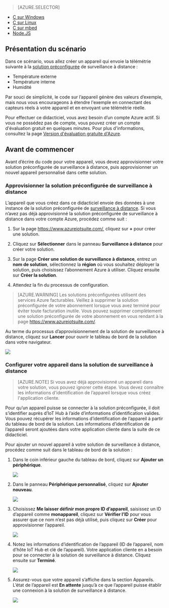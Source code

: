 > [AZURE.SELECTOR]
- [C sur Windows](../articles/iot-suite/iot-suite-connecting-devices.md)
- [C sur Linux](../articles/iot-suite/iot-suite-connecting-devices-linux.md)
- [C sur mbed](../articles/iot-suite/iot-suite-connecting-devices-mbed.md)
- [Node.JS](../articles/iot-suite/iot-suite-connecting-devices-node.md)

## Présentation du scénario

Dans ce scénario, vous allez créer un appareil qui envoie la télémétrie suivante à la [solution préconfigurée][lnk-what-are-preconfig-solutions] de surveillance à distance :

- Température externe
- Température interne
- Humidité

Par souci de simplicité, le code sur l’appareil génère des valeurs d’exemple, mais nous vous encourageons à étendre l'exemple en connectant des capteurs réels à votre appareil et en envoyant une télémétrie réelle.

Pour effectuer ce didacticiel, vous avez besoin d’un compte Azure actif. Si vous ne possédez pas de compte, vous pouvez créer un compte d'évaluation gratuit en quelques minutes. Pour plus d'informations, consultez la page [Version d'évaluation gratuite d'Azure][lnk-free-trial].

## Avant de commencer

Avant d’écrire du code pour votre appareil, vous devez approvisionner votre solution préconfigurée de surveillance à distance, puis approvisionner un nouvel appareil personnalisé dans cette solution.

### Approvisionner la solution préconfigurée de surveillance à distance

L’appareil que vous créez dans ce didacticiel envoie des données à une instance de la solution préconfigurée de [surveillance à distance][lnk-remote-monitoring]. Si vous n’avez pas déjà approvisionné la solution préconfigurée de surveillance à distance dans votre compte Azure, procédez comme suit :

1. Sur la page <https://www.azureiotsuite.com/>, cliquez sur **+** pour créer une solution.

2. Cliquez sur **Sélectionner** dans le panneau **Surveillance à distance** pour créer votre solution.

3. Sur la page **Créer une solution de surveillance à distance**, entrez un **nom de solution**, sélectionnez la **région** où vous souhaitez déployer la solution, puis choisissez l’abonnement Azure à utiliser. Cliquez ensuite sur **Créer la solution**.

4. Attendez la fin du processus de configuration.

> [AZURE.WARNING] Les solutions préconfigurées utilisent des services Azure facturables. Veillez à supprimer la solution préconfigurée de votre abonnement lorsque vous avez terminé pour éviter toute facturation inutile. Vous pouvez supprimer complètement une solution préconfigurée de votre abonnement en vous rendant à la page <https://www.azureiotsuite.com/>.

Au terme du processus d’approvisionnement de la solution de surveillance à distance, cliquez sur **Lancer** pour ouvrir le tableau de bord de la solution dans votre navigateur.

![][img-dashboard]

### Configurer votre appareil dans la solution de surveillance à distance

> [AZURE.NOTE] Si vous avez déjà approvisionné un appareil dans votre solution, vous pouvez ignorer cette étape. Vous devez connaître les informations d'identification de l’appareil lorsque vous créez l'application cliente.

Pour qu’un appareil puisse se connecter à la solution préconfigurée, il doit s’identifier auprès d’IoT Hub à l’aide d’informations d’identification valides. Vous pouvez récupérer les informations d’identification de l’appareil à partir du tableau de bord de la solution. Les informations d’identification de l’appareil seront ajoutées dans votre application cliente dans la suite de ce didacticiel.

Pour ajouter un nouvel appareil à votre solution de surveillance à distance, procédez comme suit dans le tableau de bord de la solution :

1.  Dans le coin inférieur gauche du tableau de bord, cliquez sur **Ajouter un périphérique**.

    ![][1]

2.  Dans le panneau **Périphérique personnalisé**, cliquez sur **Ajouter nouveau**.

    ![][2]

3.  Choisissez **Me laisser définir mon propre ID d’appareil**, saisissez un ID d’appareil comme **monappareil**, cliquez sur **Vérifier l’ID** pour vous assurer que ce nom n’est pas déjà utilisé, puis cliquez sur **Créer** pour approvisionner l’appareil.

    ![][3]

5. Notez les informations d’identification de l’appareil (ID de l’appareil, nom d’hôte IoT Hub et clé de l’appareil). Votre application cliente en a besoin pour se connecter à la solution de surveillance à distance. Cliquez ensuite sur **Terminé**.

    ![][4]

6. Assurez-vous que votre appareil s’affiche dans la section Appareils. L’état de l’appareil est **En attente** jusqu’à ce que l’appareil puisse établir une connexion à la solution de surveillance à distance.

    ![][5]

[img-dashboard]: ./media/iot-suite-selector-connecting/dashboard.png
[1]: ./media/iot-suite-selector-connecting/suite0.png
[2]: ./media/iot-suite-selector-connecting/suite1.png
[3]: ./media/iot-suite-selector-connecting/suite2.png
[4]: ./media/iot-suite-selector-connecting/suite3.png
[5]: ./media/iot-suite-selector-connecting/suite5.png

[lnk-what-are-preconfig-solutions]: ../articles/iot-suite/iot-suite-what-are-preconfigured-solutions.md
[lnk-remote-monitoring]: ../articles/iot-suite/iot-suite-remote-monitoring-sample-walkthrough.md
[lnk-free-trial]: http://azure.microsoft.com/pricing/free-trial/

<!---HONumber=AcomDC_0720_2016-->